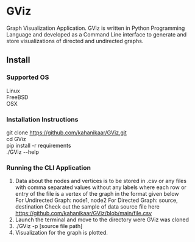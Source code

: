 # GViz
Graph Visualization Application.
GViz is written in Python Programming Language and developed as a Command Line interface to generate and store visualizations of directed and undirected graphs.

## Install
### Supported OS
Linux  
FreeBSD  
OSX  

### Installation Instructions  
git clone https://github.com/kahanikaar/GViz.git  
cd GViz  
pip install -r requirements  
./GViz --help  

### Running the CLI Application
1. Data about the nodes and vertices is to be stored in .csv or any files with comma separated values without any labels where each row or entry of the file is a vertex of the graph in the format given below  
For Undirected Graph: node1, node2
For Directed Graph: source, destination
Check out the sample of data source file here https://github.com/kahanikaar/GViz/blob/main/file.csv
2. Launch the terminal and move to the directory were GViz was cloned
3. ./GViz -p [source file path] 
4. Visualization for the graph is plotted.
